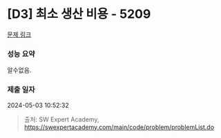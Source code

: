# [D3] 최소 생산 비용 - 5209

[문제 링크](https://swexpertacademy.com/main/code/problem/problemDetail.do?contestProbId=AWT-ZxiKcyIDFAVT) 

### 성능 요약

알수없음.

### 제출 일자

2024-05-03 10:52:32



> 출처: SW Expert Academy, https://swexpertacademy.com/main/code/problem/problemList.do